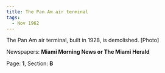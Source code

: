 ```yaml
---  
title: The Pan Am air terminal  
tags:  
  - Nov 1962  
---  
```

  
The Pan Am air terminal, built in 1928, is demolished. [Photo]  
  
Newspapers: **Miami Morning News or The Miami Herald**  
  
Page: **1**, Section: **B** 
